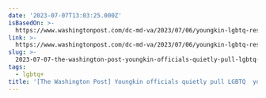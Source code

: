 ```yaml
---
date: '2023-07-07T13:03:25.000Z'
isBasedOn: >-
  https://www.washingtonpost.com/dc-md-va/2023/07/06/youngkin-lgbtq-resources-vdh
link: >-
  https://www.washingtonpost.com/dc-md-va/2023/07/06/youngkin-lgbtq-resources-vdh
slug: >-
  2023-07-07-the-washington-post-youngkin-officials-quietly-pull-lgbtq-youth-resource
tags:
  - lgbtq+
title: '[The Washington Post] Youngkin officials quietly pull LGBTQ  youth resource'
---
```



